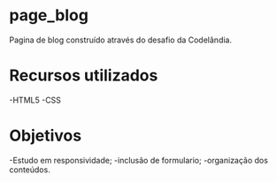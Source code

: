 # page_blog
Pagina de blog construído através do desafio da Codelândia.

# Recursos utilizados
-HTML5
-CSS

# Objetivos
-Estudo em responsividade;
-inclusão de formulario;
-organização dos conteúdos.


